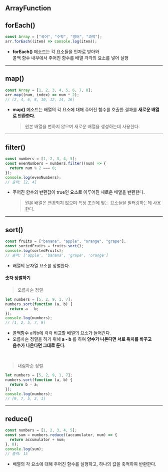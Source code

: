 ## ArrayFunction

## forEach()

```js
const Array = ["국어", "수학", "영어", "과학"];
arr.forEach((item) => console.log(item));
```

- **forEach()** 메소드는 각 요소들을 인자로 받아와  
  콜백 함수 내부에서 주어진 함수를 배열 각각의 요소를 넣어 실행

---

## map()

```js
const Array = [1, 2, 3, 4, 5, 6, 7, 8];
arr.map((num, index) => num * 2);
// [2, 4, 6, 8, 10, 12, 14, 16]
```

- **map()** 메소드는 배열의 각 요소에 대해 주어진 함수를 호출한 결과를 **새로운 배열로 반환한다**.
  > 원본 배열을 변하지 않으며 새로운 배열을 생성하는데 사용한다.

---

## filter()

```js
const numbers = [1, 2, 3, 4, 5];
const evenNumbers = numbers.filter((num) => {
  return num % 2 === 0;
});
console.log(evenNumbers);
// 출력: [2, 4]
```

- 주어진 함수의 반환값이 true인 요소로 이루어진 새로운 배열을 반환한다.
  > 원본 배열은 변경되지 않으며 특정 조건에 맞는 요소들을 필터링하는데 사용한다.

---

## sort()

```js
const fruits = ["banana", "apple", "orange", "grape"];
const sortedFruits = fruits.sort();
console.log(sortedFruits);
// 출력: ['apple', 'banana', 'grape', 'orange']
```

- 배열의 문자열 요소를 정렬한다.

#### 숫자 정렬하기

> 오름차순 정렬

```js
let numbers = [5, 2, 9, 1, 7];
numbers.sort(function (a, b) {
  return a - b;
});
console.log(numbers);
// [1, 2, 5, 7, 9]
```

- 콜백함수 a와b에 각각 비교할 배열의 요소가 들어간다.
- 오름차순 정렬을 하기 위해 **a - b** 를 하여 **양수가 나온다면 서로 위치를 바꾸고  
  음수가 나온다면 그대로 둔다**.

<br />

> 내림차순 정렬

```js
let numbers = [5, 2, 9, 1, 7];
numbers.sort(function (a, b) {
  return b - a;
});
console.log(numbers);
// [9, 7, 5, 2, 1]
```

---

## reduce()

```js
const numbers = [1, 2, 3, 4, 5];
const sum = numbers.reduce((accumulator, num) => {
  return accumulator + num;
}, 0);
console.log(sum);
// 출력: 15
```

- 배열의 각 요소에 대해 주어진 함수를 실행하고, 하나의 값을 축적하여 반환한다.
